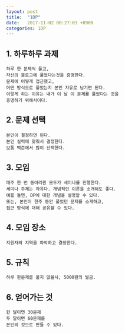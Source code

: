 ```yaml
---
layout: post
title:  "1DP"
date:   2017-11-02 00:27:03 +0900
categories: 1DP
---
```


## 1. 하루하루 과제

	하루 한 문제씩 풀고, 
	자신의 블로그에 풀었다는것을 증명한다. 
	문제에 어떻게 접근했고, 
	어떤 방식으로 풀었는지 본인 자유로 남기면 된다. 
	이렇게 하는 이유는 내가 이 날 이 문제를 풀었다는 것을 
	증명하기 위해서이다.



## 2. 문제 선택

	본인이 결정하면 된다. 
	본인 실력에 맞춰서 결정한다.
	보통 백준에서 많이 선택한다.

## 3. 모임

	매주 한 번 동아리원 모두가 세미나를 진행한다. 
	세미나 주제는 자유다. 개념적인 이론을 소개해도 좋다. 
	예를 들면, DP에 대한 개념을 설명할 수 있다. 
	또는, 본인이 한주 동안 풀었던 문제를 소개하고, 
	접근 방식에 대해 공유할 수 있다. 

## 4. 모임 장소 
	
	지원자의 지역을 파악하고 결정한다.
	
## 5. 규칙

	하루 한문제를 풀지 않을시, 5000원의 벌금.	

## 6. 얻어가는 것

	한 달이면 30문제
	두 달이면 60문제를 	
	본인의 것으로 만들 수 있다.